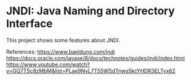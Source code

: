 # JNDI: Java Naming and Directory Interface

This project shows some features about JNDI.

References:
https://www.baeldung.com/jndi
https://docs.oracle.com/javase/8/docs/technotes/guides/jndi/index.html
https://www.youtube.com/watch?v=GQ7TSc8zMbM&list=PLae9NyL7T55WSdTnws5kcYHDR3ELTyx62
